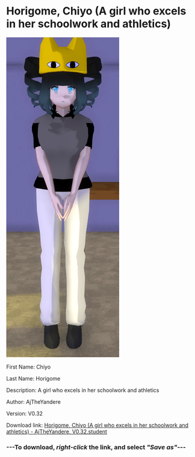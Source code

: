 # Horigome, Chiyo (A girl who excels in her schoolwork and athletics)

<img src = "https://raw.githubusercontent.com/Arbiter1223/Daigaku-Gurashi-Custom-Students/master/Students/Files/Horigome%2C%20Chiyo%20(A%20girl%20who%20excels%20in%20her%20schoolwork%20and%20athletics).png">

First Name: Chiyo

Last Name: Horigome

Description: A girl who excels in her schoolwork and athletics

Author: AjTheYandere

Version: V0.32

Download link: <a href="https://raw.githubusercontent.com/Arbiter1223/Daigaku-Gurashi-Custom-Students/master/Students/Files/Horigome%2C%20Chiyo%20(A%20girl%20who%20excels%20in%20her%20schoolwork%20and%20athletics)%20-%20AjTheYandere%2C%20V0.32.student">Horigome, Chiyo (A girl who excels in her schoolwork and athletics) - AjTheYandere, V0.32.student</a>

### ---**To download, _right-click_ the link, and select _"Save as"_**---

